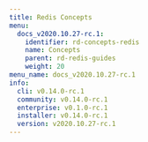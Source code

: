 ```yaml
---
title: Redis Concepts
menu:
  docs_v2020.10.27-rc.1:
    identifier: rd-concepts-redis
    name: Concepts
    parent: rd-redis-guides
    weight: 20
menu_name: docs_v2020.10.27-rc.1
info:
  cli: v0.14.0-rc.1
  community: v0.14.0-rc.1
  enterprise: v0.1.0-rc.1
  installer: v0.14.0-rc.1
  version: v2020.10.27-rc.1
---
```


